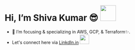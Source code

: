 <h1>Hi, I’m Shiva Kumar 😎 <img src="https://user-images.githubusercontent.com/92181068/189723347-59669eba-6709-4ac3-8af6-9e7477ae0876.gif" width="50" height="50"/></h1> 

- 🌱 I’m focusing & specializing in AWS, GCP, & Terraform✨.
- Let's connect here via [LinkdIn.in](https://www.linkedin.com/in/shiva-kumar-b-linkdin/) <img src="https://user-images.githubusercontent.com/92181068/189807967-4438b154-ec22-4887-8df8-289ece96a4ef.gif" width="30" height="30"/>

<!---
B-Shiva-Kumar/B-Shiva-Kumar is a ✨ special ✨ repository because its `README.md` (this file) appears on your GitHub profile.
You can click the Preview link to take a look at your changes.
--->
